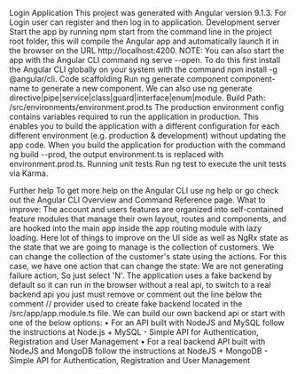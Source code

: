 Login Application
 This project was generated with Angular version 9.1.3. For Login user can register and then log in to application.
Development server
Start the app by running npm start from the command line in the project root folder, this will compile the Angular app and automatically launch it in the browser on the URL http://localhost:4200.
NOTE: You can also start the app with the Angular CLI command ng serve --open. To do this first install the Angular CLI globally on your system with the command npm install -g @angular/cli.
Code scaffolding
Run ng generate component component-name to generate a new component. We can also use ng generate directive|pipe|service|class|guard|interface|enum|module.
Build
 Path: /src/environments/environment.prod.ts
The production environment config contains variables required to run the application in production. This enables you to build the application with a different configuration for each different environment (e.g. production & development) without updating the app code.
When you build the application for production with the command ng build --prod, the output environment.ts is replaced with environment.prod.ts.
Running unit tests
Run ng test to execute the unit tests via Karma.
                                                                                                  
Further help
To get more help on the Angular CLI use ng help or go check out the Angular CLI Overview and Command Reference page.
What to improve:
The account and users features are organized into self-contained feature modules that manage their own layout, routes and components, and are hooked into the main app inside the app routing module with lazy loading. Here lot of things to improve on the UI side as well as NgRx state as the state that we are going to manage is the collection of customers. We can change the collection of the customer's state using the actions. For this case, we have one action that can change the state:
We are not generating failure action, So just select 'N'.
The application uses a fake backend by default so it can run in the browser without a real api, to switch to a real backend api you just must remove or comment out the line below the comment // provider used to create fake backend located in the /src/app/app.module.ts file.
We can build our own backend api or start with one of the below options:
•	For an API built with NodeJS and MySQL follow the instructions at Node.js + MySQL - Simple API for Authentication, Registration and User Management
•	For a real backend API built with NodeJS and MongoDB follow the instructions at NodeJS + MongoDB - Simple API for Authentication, Registration and User Management

